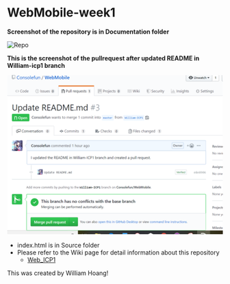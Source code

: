 # WebMobile-week1

**Screenshot of the repository is in Documentation folder**

![Repo](https://github.com/Consolefun/WebMobile-week1/blob/master/Documentation/Repo_Screenshot.png)

**This is the screenshot of the pullrequest after updated README in William-icp1 branch**

![](https://github.com/Consolefun/WebMobile/blob/master/Documentation/pull_request.png)
- index.html is in Source folder
- Please refer to the Wiki page for detail information about this repository
  - [Web_ICP1](https://github.com/Consolefun/WebMobile-week1/wiki/Web-ICP1)

This was created by William Hoang! 
